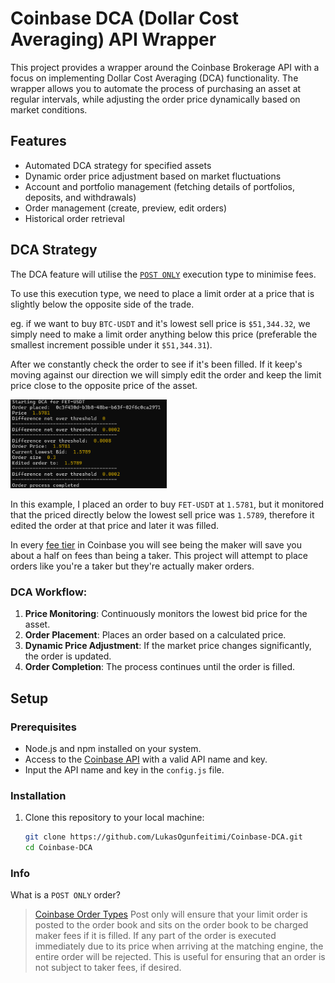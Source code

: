# Coinbase DCA (Dollar Cost Averaging) API Wrapper

This project provides a wrapper around the Coinbase Brokerage API with a focus on implementing Dollar Cost Averaging (DCA) functionality. The wrapper allows you to automate the process of purchasing an asset at regular intervals, while adjusting the order price dynamically based on market conditions.

## Features

- Automated DCA strategy for specified assets
- Dynamic order price adjustment based on market fluctuations
- Account and portfolio management (fetching details of portfolios, deposits, and withdrawals)
- Order management (create, preview, edit orders)
- Historical order retrieval

## DCA Strategy

The DCA feature will utilise the [`POST ONLY`](#info) execution type to minimise fees.

To use this execution type, we need to place a limit order at a price that is slightly below the opposite side of the trade.

eg. if we want to buy `BTC-USDT` and it's lowest sell price is `$51,344.32`, we simply need to make a limit order anything below this price (preferable the smallest increment possible under it `$51,344.31`).

After we constantly check the order to see if it's been filled. If it keep's moving against our direction we will simply edit the order and keep the limit price close to the opposite price of the asset.

<img src="https://raw.githubusercontent.com/LukasOgunfeitimi/Coinbase-DCA/main/DCA.png" alt="DCA Image" width="250" />

In this example, I placed an order to buy `FET-USDT` at `1.5781`, but it monitored that the priced directly below the lowest sell price was `1.5789`, therefore it edited the order at that price and later it was filled.

In every [fee tier](https://help.coinbase.com/en/exchange/trading-and-funding/exchange-fees) in Coinbase you will see being the maker will save you about a half on fees than being a taker. This project will attempt to place orders like you're a taker but they're actually maker orders. 
### DCA Workflow:
1. **Price Monitoring**: Continuously monitors the lowest bid price for the asset.
2. **Order Placement**: Places an order based on a calculated price.
3. **Dynamic Price Adjustment**: If the market price changes significantly, the order is updated.
4. **Order Completion**: The process continues until the order is filled.

## Setup

### Prerequisites

- Node.js and npm installed on your system.
- Access to the [Coinbase API](https://www.coinbase.com/) with a valid API name and key. 
- Input the API name and key in the `config.js` file.

### Installation

1. Clone this repository to your local machine:

   ```bash
   git clone https://github.com/LukasOgunfeitimi/Coinbase-DCA.git
   cd Coinbase-DCA

### Info 
What is a `POST ONLY` order?
> [Coinbase Order Types](https://help.coinbase.com/en/coinbase/trading-and-funding/advanced-trade/order-types)
> Post only will ensure that your limit order is posted to the order book and sits on the order book to be charged maker fees if it is filled. If any part of the order is executed immediately due to its price when arriving at the matching engine, the entire order will be rejected. This is useful for ensuring that an order is not subject to taker fees, if desired.
